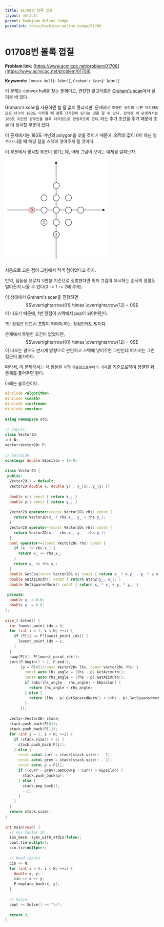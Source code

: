 ```yaml
---
title: 01708번 볼록 껍질
layout: default
parent: Baekjoon Online Judge
permalink: /docs/baekjoon-online-judge/01708
---
```


# 01708번 볼록 껍질

**Problem link:** [https://www.acmicpc.net/problem/01708](https://www.acmicpc.net/problem/01708)

**Keywords:** `Convex Hull`{: .label }, `Graham's Scan`{: .label }

이 문제는 convex hull을 찾는 문제이고, 관련한 알고리즘은 [Graham's scan](/docs/geometric-algorithms/02-grahams-scan)에서 살펴본 바 있다.

Graham's scan을 사용하면 별 탈 없이 풀리지만, 문제에서 `조금만 생각해 보면 다각형의 모든 내각이 180도 이하일 때 볼록 다각형이 된다는 것을 알 수 있다. 편의상 이 문제에서는 180도 미만인 경우만을 볼록 다각형으로 한정하도록 한다.`라는 추가 조건을 주기 때문에 조금 더 생각할 부분이 있다.

이 문제에서는 180도 미만의 polygon을 찾을 것이기 때문에, 외적의 값이 0이 아닌 양수가 나올 때 해당 점을 스택에 넣어주게 될 것이다.

이 부분에서 생각할 부분이 생기는데, 아래 그림이 보이는 예제를 살펴보자.

![](/docs/baekjoon-online-judge/01708/ce.png)

처음으로 고른 점이 그림에서 적색 점이었다고 하자.

만약, 점들을 오로지 `각`만을 기준으로 정렬한다면 위의 그림이 예시하는 순서의 정렬도 얼마든지 나올 수 있다(0 -> 1 -> 2에 주목).

이 상태에서 Graham's scan을 진행하면 $$\overrightarrow{01} \times \overrightarrow{12} = 0$$이 나오기 때문에, 1번 정점이 스택에서 pop이 되어버린다.

1번 정점은 반드시 포함이 되어야 하는 정점인데도 말이다.

문제에서 특별한 조건이 없었다면, $$\overrightarrow{01} \times \overrightarrow{12} = 0$$이 나오는 경우도 반시계 방향으로 판단하고 스택에 넣어주면 그만인데 여기서는 그런 접근이 불가하다.

따라서, 이 문제에서는 각 점들을 `각`과 `기준점으로부터의 거리`를 기준으로하여 정렬한 뒤 문제를 풀어주면 된다.

아래는 솔루션이다.

```cpp
#include <algorithm>
#include <cmath>
#include <iostream>
#include <vector>

using namespace std;

// Inputs.
class Vector2D;
int N;
vector<Vector2D> P;

// Solution.
constexpr double kEpsilon = 1e-9;

class Vector2D {
 public:
  Vector2D() = default;
  Vector2D(double x, double y) : x_(x), y_(y) {}

  double x() const { return x_; }
  double y() const { return y_; }

  Vector2D operator+(const Vector2D& rhs) const {
    return Vector2D(x_ + rhs.x_, y_ + rhs.y_);
  }
  Vector2D operator-(const Vector2D& rhs) const {
    return Vector2D(x_ - rhs.x_, y_ - rhs.y_);
  }
  bool operator<=(const Vector2D& rhs) const {
    if (x_ != rhs.x_) {
      return x_ <= rhs.x_;
    }
    return y_ <= rhs.y_;
  }
  double GetCcw(const Vector2D& v) const { return x_ * v.y_ - y_ * v.x_; }
  double GetAzimuth() const { return atan2(y_, x_); }
  double GetSquaredNorm() const { return x_ * x_ + y_ * y_; }

 private:
  double x_ = 0.0;
  double y_ = 0.0;
};

size_t Solve() {
  int lowest_point_idx = 0;
  for (int i = 1; i < N; ++i) {
    if (P[i] <= P[lowest_point_idx]) {
      lowest_point_idx = i;
    }
  }
  swap(P[0], P[lowest_point_idx]);
  sort(P.begin() + 1, P.end(),
       [p = P[0]](const Vector2D& lhs, const Vector2D& rhs) {
         const auto lhs_angle = (lhs - p).GetAzimuth();
         const auto rhs_angle = (rhs - p).GetAzimuth();
         if (abs(lhs_angle - rhs_angle) > kEpsilon) {
           return lhs_angle < rhs_angle;
         } else {
           return (lhs - p).GetSquaredNorm() < (rhs - p).GetSquaredNorm();
         }
       });

  vector<Vector2D> stack;
  stack.push_back(P[0]);
  stack.push_back(P[1]);
  for (int i = 2; i < N; ++i) {
    if (stack.size() < 2) {
      stack.push_back(P[i]);
    } else {
      const auto& curr = stack[stack.size() - 1];
      const auto& prev = stack[stack.size() - 2];
      const auto& p = P[i];
      if ((curr - prev).GetCcw(p - curr) > kEpsilon) {
        stack.push_back(p);
      } else {
        stack.pop_back();
        --i;
      }
    }
  }
  return stack.size();
}

int main(void) {
  // For faster IO.
  ios_base::sync_with_stdio(false);
  cout.tie(nullptr);
  cin.tie(nullptr);

  // Read inputs.
  cin >> N;
  for (int i = 0; i < N; ++i) {
    double x, y;
    cin >> x >> y;
    P.emplace_back(x, y);
  }

  // Solve.
  cout << Solve() << "\n";

  return 0;
}
```

<script src="https://utteranc.es/client.js"
        repo="i-am-wonseoklee/i-am-wonseoklee.github.io"
        issue-term="pathname"
        theme="github-dark-orange"
        crossorigin="anonymous"
        async>
</script>